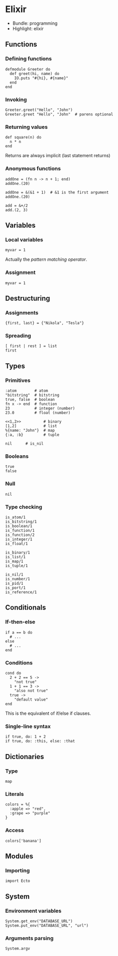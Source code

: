 Elixir
======

* Bundle: programming
* Highlight: elixir

Functions
---------

### Defining functions

    defmodule Greeter do
      def greet(hi, name) do
        IO.puts "#{hi}, #{name}"
      end
    end

### Invoking

    Greeter.greet("Hello", "John")
    Greeter.greet "Hello", "John"  # parens optional

### Returning values

    def square(n) do
      n * n
    end

Returns are always implicit (last statement returns)

### Anonymous functions

    addOne = (fn n -> n + 1; end)
    addOne.(20)

    addOne = &(&1 + 1)  # &1 is the first argument
    addOne.(20)

    add = &+/2
    add.(2, 3)

Variables
---------

### Local variables

    myvar = 1

Actually the *pattern matching operator*.

### Assignment

    myvar = 1

Destructuring
-------------

### Assignments

    {first, last} = {"Nikola", "Tesla"}

### Spreading

    [ first | rest ] = list
    first

Types
-----

### Primitives

    :atom        # atom
    "bitstring"  # bitstring
    true, false  # boolean
    fn x -> end  # function
    23           # integer (number)
    23.0         # float (number)

    <<1,2>>          # binary
    [1,2]            # list
    %{name: "John"}  # map
    {:a, :b}         # tuple

    nil      # is_nil

### Booleans

    true
    false

### Null

    nil

### Type checking

    is_atom/1
    is_bitstring/1
    is_boolean/1
    is_function/1
    is_function/2
    is_integer/1
    is_float/1

    is_binary/1
    is_list/1
    is_map/1
    is_tuple/1

    is_nil/1
    is_number/1
    is_pid/1
    is_port/1
    is_reference/1

Conditionals
------------

### If-then-else

    if a == b do
      # ...
    else
      # ...
    end

### Conditions

    cond do
      2 + 2 == 5 ->
        "not true"
      1 + 1 == 3 ->
        "also not true"
      true ->
        "default value"
    end

This is the equivalent of if/else if clauses.

### Single-line syntax

    if true, do: 1 + 2
    if true, do: :this, else: :that

Dictionaries
------------

### Type

    map

### Literals

    colors = %{
      :apple => "red",
      :grape => "purple"
    }

### Access

    colors['banana']

Modules
-------

### Importing

    import Ecto

System
------

### Environment variables

    System.get_env("DATABASE_URL")
    System.put_env("DATABASE_URL", "url")

### Arguments parsing

    System.argv
